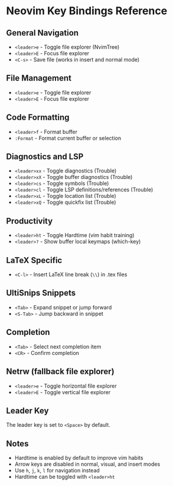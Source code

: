 # Neovim Key Bindings Reference

## General Navigation
- `<leader>e` - Toggle file explorer (NvimTree)
- `<leader>E` - Focus file explorer
- `<C-s>` - Save file (works in insert and normal mode)

## File Management
- `<leader>e` - Toggle file explorer
- `<leader>E` - Focus file explorer

## Code Formatting
- `<leader>f` - Format buffer
- `:Format` - Format current buffer or selection

## Diagnostics and LSP
- `<leader>xx` - Toggle diagnostics (Trouble)
- `<leader>xX` - Toggle buffer diagnostics (Trouble)
- `<leader>cs` - Toggle symbols (Trouble)
- `<leader>cl` - Toggle LSP definitions/references (Trouble)
- `<leader>xL` - Toggle location list (Trouble)
- `<leader>xQ` - Toggle quickfix list (Trouble)

## Productivity
- `<leader>ht` - Toggle Hardtime (vim habit training)
- `<leader>?` - Show buffer local keymaps (which-key)

## LaTeX Specific
- `<C-l>` - Insert LaTeX line break (`\\`) in .tex files

## UltiSnips Snippets
- `<Tab>` - Expand snippet or jump forward
- `<S-Tab>` - Jump backward in snippet

## Completion
- `<Tab>` - Select next completion item
- `<CR>` - Confirm completion

## Netrw (fallback file explorer)
- `<leader>e` - Toggle horizontal file explorer
- `<leader>E` - Toggle vertical file explorer

## Leader Key
The leader key is set to `<Space>` by default.

## Notes
- Hardtime is enabled by default to improve vim habits
- Arrow keys are disabled in normal, visual, and insert modes
- Use `h`, `j`, `k`, `l` for navigation instead
- Hardtime can be toggled with `<leader>ht` 